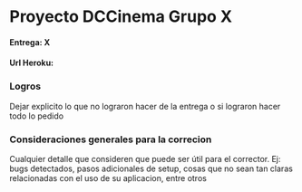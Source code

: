 # Proyecto DCCinema Grupo X
#### Entrega: X
#### Url Heroku:


### Logros
 Dejar explicito lo que no lograron hacer de la entrega o si lograron hacer todo lo pedido

### Consideraciones generales para la correcion
Cualquier detalle que consideren que puede ser útil para el corrector. Ej:
bugs detectados, pasos adicionales de setup, cosas que no sean tan claras relacionadas con el uso de su aplicacion, entre otros

